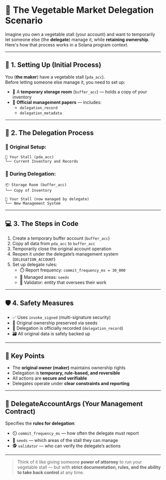 # 🥕 The Vegetable Market Delegation Scenario

Imagine you own a vegetable stall (your account) and want to temporarily let someone else (the **delegate**) manage it, while **retaining ownership**. Here's how that process works in a Solana program context.

---

## 🧱 1. Setting Up (Initial Process)

You (**the maker**) have a vegetable stall (`pda_acc`).  
Before letting someone else manage it, you need to set up:

- 🧳 A **temporary storage room** (`buffer_acc`) — holds a copy of your inventory
- 📄 **Official management papers** — includes:
  - `delegation_record`
  - `delegation_metadata`

---

## 🔁 2. The Delegation Process

### 🏁 Original Setup:
```
🏪 Your Stall (pda_acc)
└── Current Inventory and Records
```

### 🔄 During Delegation:
```
📦 Storage Room (buffer_acc)
└── Copy of Inventory

🏪 Your Stall (now managed by delegate)
└── New Management System
```

---

## 💻 3. The Steps in Code

1. Create a temporary buffer account (`buffer_acc`)
2. Copy all data from `pda_acc` to `buffer_acc`
3. Temporarily close the original account operation
4. Reopen it under the delegate’s management system (`DELEGATION_ACCOUNT`)
5. Set up delegate rules:
   - ⏱️ Report frequency: `commit_frequency_ms = 30_000`
   - 📍 Managed areas: `seeds`
   - 👮 Validator: entity that oversees their work

---

## 🛡️ 4. Safety Measures

- ✅ Uses `invoke_signed` (multi-signature security)
- 🔐 Original ownership preserved via seeds
- 📑 Delegation is officially recorded (`delegation_record`)
- 🗃️ All original data is safely backed up

---

## 🔑 Key Points

- The **original owner (maker)** maintains ownership rights
- Delegation is **temporary, rule-based, and reversible**
- All actions are **secure and verifiable**
- Delegates operate under **clear constraints and reporting**

---

## 📜 DelegateAccountArgs (Your Management Contract)

Specifies the **rules for delegation**:

- ⏲️ `commit_frequency_ms` — how often the delegate must report
- 🧬 `seeds` — which areas of the stall they can manage
- 🕵️ `validator` — who can verify the delegate’s actions

---

> Think of it like giving someone **power of attorney** to run your vegetable stall — but with **strict documentation, rules, and the ability to take back control** at any time.
